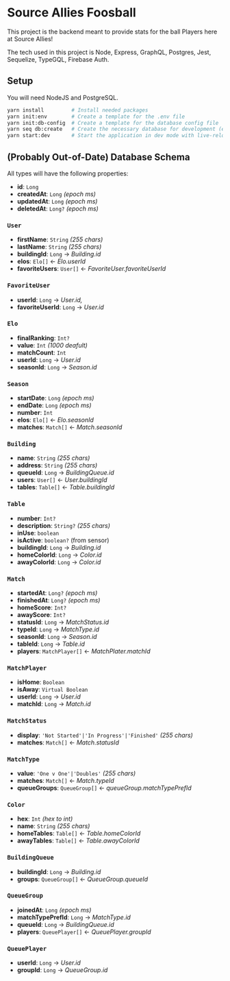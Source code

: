 # Source Allies Foosball

This project is the backend meant to provide stats for the ball Players here at Source Allies!

The tech used in this project is Node, Express, GraphQL, Postgres, Jest, Sequelize, TypeGQL, Firebase Auth.

## Setup
You will need NodeJS and PostgreSQL.

```bash
yarn install         # Install needed packages
yarn init:env        # Create a template for the .env file
yarn init:db-config  # Create a template for the database config file
yarn seq db:create   # Create the necessary database for development (ensure postgres is running first)
yarn start:dev       # Start the application in dev mode with live-reload
```

## (Probably Out-of-Date) Database Schema

All types will have the following properties:

- **id**: `Long`
- **createdAt**: `Long` *(epoch ms)*
- **updatedAt**: `Long` *(epoch ms)*
- **deletedAt**: `Long?` *(epoch ms)*

### `User`
- **firstName**: `String` *(255 chars)*
- **lastName**: `String` *(255 chars)*
- **buildingId**: `Long` → *Building.id*
- **elos**: `Elo[]` ← *Elo.userId*
- **favoriteUsers**: `User[]` ← *FavoriteUser.favoriteUserId*

### `FavoriteUser`
- **userId**: `Long` → *User.id,*
- **favoriteUserId**: `Long` → *User.id*

### `Elo`
- **finalRanking**: `Int?`
- **value**: `Int` *(1000 deafult)*
- **matchCount**: `Int`
- **userId**: `Long` → *User.id*
- **seasonId**: `Long` → *Season.id*

### `Season`
- **startDate**: `Long` *(epoch ms)*
- **endDate**: `Long` *(epoch ms)*
- **number**: `Int`
- **elos**: `Elo[]` ← *Elo.seasonId*
- **matches**: `Match[]` ← *Match.seasonId*

### `Building`
- **name**: `String` *(255 chars)*
- **address**: `String` *(255 chars)*
- **queueId**: `Long` → *BuildingQueue.id*
- **users**: `User[]` ← *User.buildingId*
- **tables**: `Table[]` ← *Table.buildingId*

### `Table`
- **number**: `Int?`
- **description**: `String?` *(255 chars)*
- **inUse**: `boolean`
- **isActive**: `boolean?` (from sensor)
- **buildingId**: `Long` → *Building.id*
- **homeColorId**: `Long` → *Color.id*
- **awayColorId**: `Long` → *Color.id*

### `Match`
- **startedAt**: `Long?` *(epoch ms)*
- **finishedAt**: `Long?` *(epoch ms)*
- **homeScore**: `Int?`
- **awayScore**: `Int?`
- **statusId**: `Long` → *MatchStatus.id*
- **typeId**: `Long` → *MatchType.id*
- **seasonId**: `Long` → *Season.id*
- **tableId**: `Long` → *Table.id*
- **players**: `MatchPlayer[]` ← *MatchPlater.matchId*

### `MatchPlayer`
- **isHome**: `Boolean`
- **isAway**: `Virtual Boolean`
- **userId**: `Long` → *User.id*
- **matchId**: `Long` → *Match.id*

### `MatchStatus`
- **display**: `'Not Started'|'In Progress'|'Finished'` *(255 chars)*
- **matches**: `Match[]` ← *Match.statusId*

### `MatchType`
- **value**: `'One v One'|'Doubles'` *(255 chars)*
- **matches**: `Match[]` ← *Match.typeId*
- **queueGroups**: `QueueGroup[]` ← *queueGroup.matchTypePrefId*

### `Color`
- **hex**: `Int` *(hex to int)*
- **name**: `String` *(255 chars)*
- **homeTables**: `Table[]` ← *Table.homeColorId*
- **awayTables**: `Table[]` ← *Table.awayColorId*

### `BuildingQueue`
- **buildingId**: `Long` → *Building.id*
- **groups**: `QueueGroup[]` ← *QueueGroup.queueId*

### `QueueGroup`
- **joinedAt**: `Long` *(epoch ms)*
- **matchTypePrefId**: `Long` → *MatchType.id*
- **queueId**: `Long` → *BuildingQueue.id*
- **players**: `QueuePlayer[]` ← *QueuePlayer.groupId*

### `QueuePlayer`
- **userId**: `Long` → *User.id*
- **groupId**: `Long` → *QueueGroup.id*
